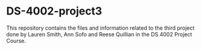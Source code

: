 # DS-4002-project3
This repository contains the files and information related to the third project done by Lauren Smith, Ann Sofo and Reese Quillian in the DS 4002 Project Course.
